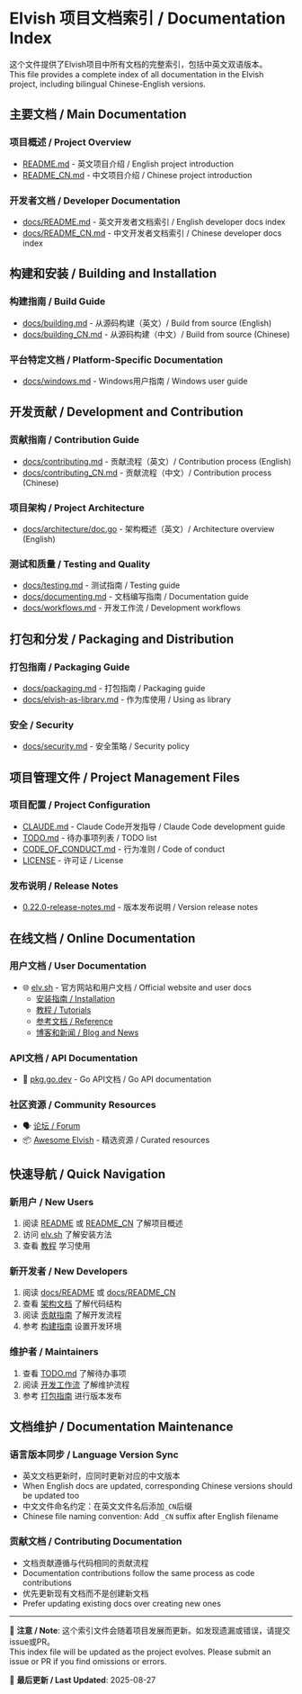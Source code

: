 # Elvish 项目文档索引 / Documentation Index

这个文件提供了Elvish项目中所有文档的完整索引，包括中英文双语版本。  
This file provides a complete index of all documentation in the Elvish project, including bilingual Chinese-English versions.

## 主要文档 / Main Documentation

### 项目概述 / Project Overview
- [README.md](README.md) - 英文项目介绍 / English project introduction
- [README_CN.md](README_CN.md) - 中文项目介绍 / Chinese project introduction

### 开发者文档 / Developer Documentation
- [docs/README.md](docs/README.md) - 英文开发者文档索引 / English developer docs index
- [docs/README_CN.md](docs/README_CN.md) - 中文开发者文档索引 / Chinese developer docs index

## 构建和安装 / Building and Installation

### 构建指南 / Build Guide
- [docs/building.md](docs/building.md) - 从源码构建（英文）/ Build from source (English)
- [docs/building_CN.md](docs/building_CN.md) - 从源码构建（中文）/ Build from source (Chinese)

### 平台特定文档 / Platform-Specific Documentation
- [docs/windows.md](docs/windows.md) - Windows用户指南 / Windows user guide

## 开发贡献 / Development and Contribution

### 贡献指南 / Contribution Guide
- [docs/contributing.md](docs/contributing.md) - 贡献流程（英文）/ Contribution process (English)
- [docs/contributing_CN.md](docs/contributing_CN.md) - 贡献流程（中文）/ Contribution process (Chinese)

### 项目架构 / Project Architecture
- [docs/architecture/doc.go](docs/architecture/doc.go) - 架构概述（英文）/ Architecture overview (English)

### 测试和质量 / Testing and Quality
- [docs/testing.md](docs/testing.md) - 测试指南 / Testing guide
- [docs/documenting.md](docs/documenting.md) - 文档编写指南 / Documentation guide
- [docs/workflows.md](docs/workflows.md) - 开发工作流 / Development workflows

## 打包和分发 / Packaging and Distribution

### 打包指南 / Packaging Guide
- [docs/packaging.md](docs/packaging.md) - 打包指南 / Packaging guide
- [docs/elvish-as-library.md](docs/elvish-as-library.md) - 作为库使用 / Using as library

### 安全 / Security
- [docs/security.md](docs/security.md) - 安全策略 / Security policy

## 项目管理文件 / Project Management Files

### 项目配置 / Project Configuration
- [CLAUDE.md](CLAUDE.md) - Claude Code开发指导 / Claude Code development guide
- [TODO.md](TODO.md) - 待办事项列表 / TODO list
- [CODE_OF_CONDUCT.md](CODE_OF_CONDUCT.md) - 行为准则 / Code of conduct
- [LICENSE](LICENSE) - 许可证 / License

### 发布说明 / Release Notes
- [0.22.0-release-notes.md](0.22.0-release-notes.md) - 版本发布说明 / Version release notes

## 在线文档 / Online Documentation

### 用户文档 / User Documentation
- 🌐 [elv.sh](https://elv.sh) - 官方网站和用户文档 / Official website and user docs
  - [安装指南 / Installation](https://elv.sh/get/)
  - [教程 / Tutorials](https://elv.sh/learn/)
  - [参考文档 / Reference](https://elv.sh/ref/)
  - [博客和新闻 / Blog and News](https://elv.sh/blog/)

### API文档 / API Documentation
- 🔗 [pkg.go.dev](https://pkg.go.dev/src.elv.sh@master) - Go API文档 / Go API documentation

### 社区资源 / Community Resources
- 🗣️ [论坛 / Forum](https://bbs.elv.sh)
- 📦 [Awesome Elvish](https://github.com/elves/awesome-elvish) - 精选资源 / Curated resources

## 快速导航 / Quick Navigation

### 新用户 / New Users
1. 阅读 [README](README.md) 或 [README_CN](README_CN.md) 了解项目概述
2. 访问 [elv.sh](https://elv.sh/get/) 了解安装方法
3. 查看 [教程](https://elv.sh/learn/) 学习使用

### 新开发者 / New Developers
1. 阅读 [docs/README](docs/README.md) 或 [docs/README_CN](docs/README_CN.md)
2. 查看 [架构文档](docs/architecture/doc.go) 了解代码结构
3. 阅读 [贡献指南](docs/contributing.md) 了解开发流程
4. 参考 [构建指南](docs/building.md) 设置开发环境

### 维护者 / Maintainers
1. 查看 [TODO.md](TODO.md) 了解待办事项
2. 阅读 [开发工作流](docs/workflows.md) 了解维护流程
3. 参考 [打包指南](docs/packaging.md) 进行版本发布

## 文档维护 / Documentation Maintenance

### 语言版本同步 / Language Version Sync
- 英文文档更新时，应同时更新对应的中文版本
- When English docs are updated, corresponding Chinese versions should be updated too
- 中文文件命名约定：在英文文件名后添加`_CN`后缀
- Chinese file naming convention: Add `_CN` suffix after English filename

### 贡献文档 / Contributing Documentation
- 文档贡献遵循与代码相同的贡献流程
- Documentation contributions follow the same process as code contributions
- 优先更新现有文档而不是创建新文档
- Prefer updating existing docs over creating new ones

---

📝 **注意 / Note**: 这个索引文件会随着项目发展而更新。如发现遗漏或错误，请提交issue或PR。  
This index file will be updated as the project evolves. Please submit an issue or PR if you find omissions or errors.

🔄 **最后更新 / Last Updated**: 2025-08-27